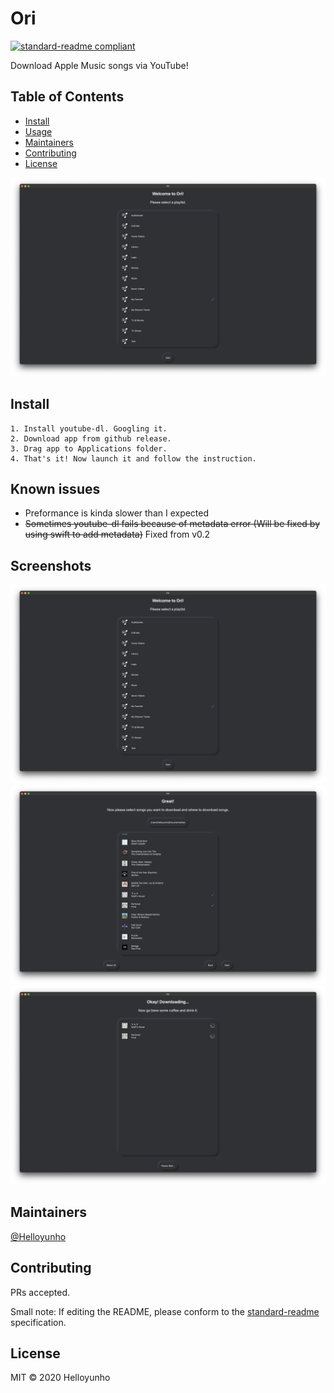 # Ori

[![standard-readme compliant](https://img.shields.io/badge/standard--readme-OK-green.svg?style=flat-square)](https://github.com/RichardLitt/standard-readme)

Download Apple Music songs via YouTube!

## Table of Contents

- [Install](#install)
- [Usage](#known-issues)
- [Maintainers](#maintainers)
- [Contributing](#contributing)
- [License](#license)

[![Main screen](/images/screenshot1.png)](#)

## Install

```
1. Install youtube-dl. Googling it.
2. Download app from github release.
3. Drag app to Applications folder.
4. That's it! Now launch it and follow the instruction.
```

## Known issues

- Preformance is kinda slower than I expected
- ~~Sometimes youtube-dl fails because of metadata error (Will be fixed by using swift to add metadata)~~ Fixed from v0.2

## Screenshots

[![Playlist selection](/images/screenshot1.png)](#)
[![Song selection](/images/screenshot2.png)](#)
[![Downloading indicators](/images/screenshot3.png)](#)

## Maintainers

[@Helloyunho](https://github.com/Helloyunho)

## Contributing

PRs accepted.

Small note: If editing the README, please conform to the [standard-readme](https://github.com/RichardLitt/standard-readme) specification.

## License

MIT © 2020 Helloyunho
